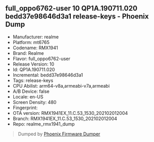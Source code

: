 ## full_oppo6762-user 10 QP1A.190711.020 bedd37e98646d3a1 release-keys - Phoenix Dump
- Manufacturer: realme
- Platform: mt6765
- Codename: RMX1941
- Brand: Realme
- Flavor: full_oppo6762-user
- Release Version: 10
- Id: QP1A.190711.020
- Incremental: bedd37e98646d3a1
- Tags: release-keys
- CPU Abilist: arm64-v8a,armeabi-v7a,armeabi
- A/B Device: false
- Locale: en-US
- Screen Density: 480
- Fingerprint: 
- OTA version: RMX1941EX_11.C.53_1530_202102012004
- Branch: RMX1941EX_11.C.53_1530_202102012004
- Repo: realme_rmx1941_dump


>Dumped by [Phoenix Firmware Dumper](https://github.com/DroidDumps/phoenix_firmware_dumper)

